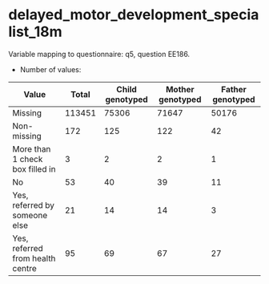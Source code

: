 # delayed_motor_development_specialist_18m
Variable mapping to questionnaire: q5, question EE186.
- Number of values:

| Value | Total | Child genotyped | Mother genotyped | Father genotyped |
| ----- | ----- | --------------- | ---------------- | ---------------- |
| Missing | 113451 | 75306 | 71647 | 50176 |
| Non-missing | 172 | 125 | 122 | 42 |
| More than 1 check box filled in | 3 | 2 | 2 |1 |
| No | 53 | 40 | 39 |11 |
| Yes, referred by someone else | 21 | 14 | 14 |3 |
| Yes, referred from health centre | 95 | 69 | 67 |27 |



